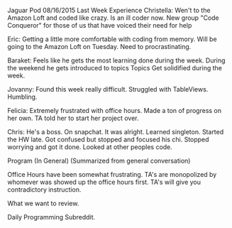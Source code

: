 Jaguar Pod 08/16/2015
Last Week Experience
Christella: Wen't to the Amazon Loft and coded like crazy. Is an ill coder now. New group "Code Conqueror" for those
of us that have voiced their need for help

Eric: Getting a little more comfortable with coding from memory. Will be going to the Amazon Loft on Tuesday. Need to
procrastinating. 


Baraket: Feels like he gets the most learning done during the week. During the weekend he gets introduced to topics
Topics Get solidified during the week.

Jovanny: Found this week really difficult. Struggled with TableViews. Humbling.


Felicia: Extremely frustrated with office hours. Made a ton of progress on her own. TA told her to start her project over.

Chris: He's a boss. On snapchat. It was alright. Learned singleton. Started the HW late. Got confused but stopped and 
focused his chi. Stopped worrying and got it done. Looked at other peoples code.










Program (In General)
(Summarized from general conversation)

Office Hours have been somewhat frustrating. TA's are monopolized by whomever was showed up the office hours first. 
TA's will give you contradictory instruction. 







What we want to review.

Daily Programming Subreddit.






